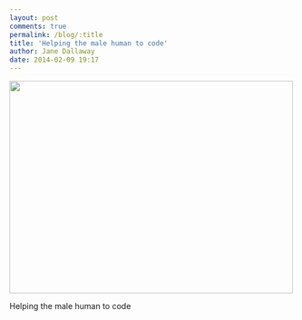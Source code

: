 ```yaml
---
layout: post
comments: true
permalink: /blog/:title
title: 'Helping the male human to code'
author: Jane Dallaway
date: 2014-02-09 19:17
---
```


<div><a href="//static.skitters.dallaway.com/tp_IMG_20140209_191558.JPG"><img src="//static.skitters.dallaway.com/tp_thumb_IMG_20140209_191558.JPG" width="500" height="375"/></a></div>

Helping the male human to code
  
      

